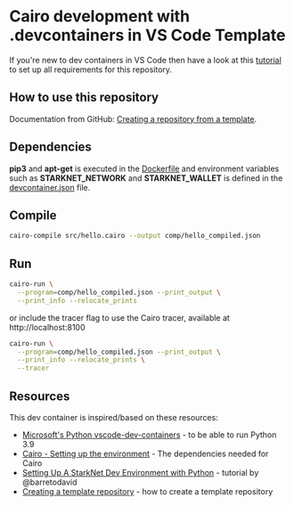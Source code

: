 # Cairo development with .devcontainers in VS Code Template

If you're new to dev containers in VS Code then have a look at this [tutorial](https://code.visualstudio.com/docs/remote/containers-tutorial) to set up all requirements for this repository.

## How to use this repository

Documentation from GitHub: [Creating a repository from a template](https://docs.github.com/en/repositories/creating-and-managing-repositories/creating-a-repository-from-a-template).

## Dependencies

__pip3__ and __apt-get__ is executed in the [Dockerfile](./.devcontainer/Dockerfile) and environment variables such as __STARKNET_NETWORK__ and __STARKNET_WALLET__ is defined in the [devcontainer.json](./.devcontainer/devcontainer.json) file.

## Compile

```sh
cairo-compile src/hello.cairo --output comp/hello_compiled.json
```

## Run

```sh
cairo-run \
  --program=comp/hello_compiled.json --print_output \
  --print_info --relocate_prints
```

or include the tracer flag to use the Cairo tracer, available at http://localhost:8100

```sh
cairo-run \
  --program=comp/hello_compiled.json --print_output \
  --print_info --relocate_prints \
  --tracer
```

## Resources

This dev container is inspired/based on these resources:

* [Microsoft's Python vscode-dev-containers](https://github.com/microsoft/vscode-dev-containers/tree/v0.202.3/containers/python-3) - to be able to run Python 3.9
* [Cairo - Setting up the environment](https://www.cairo-lang.org/docs/quickstart.html#setting-up-the-environment) - The dependencies needed for Cairo
* [Setting Up A StarkNet Dev Environment with Python](https://medium.com/starknet-edu/setting-up-a-starknet-dev-environment-with-python-e4c61c1e8da6) - tutorial by @barretodavid
* [Creating a template repository](https://docs.github.com/en/repositories/creating-and-managing-repositories/creating-a-template-repository) - how to create a template repository